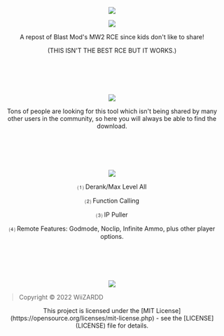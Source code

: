 <p align="center">
	<tr>
		<td align="center" style="padding=0;width=50%;">
			<img src="https://i.imgur.com/Jidh4IM.png" />
		</td>
	</tr>
	<tr>
    
<p align="center">
	<tr>
		<td align="center" style="padding=0;width=50%;">
			<img src="https://i.imgur.com/7TITgPG.png" />
		</td>
	</tr>
	<tr>

<p align="center">
A repost of Blast Mod's MW2 RCE since kids don't like to share!
<p align="center">
(THIS ISN'T THE BEST RCE BUT IT WORKS.)

#  ‍ 	
		
<p align="center">
	<tr>
		<td align="center" style="padding=0;width=50%;">
			<img src="https://i.imgur.com/pS7VcLp.png" />
		</td>
	</tr>
	<tr>
		
<p align="center">
Tons of people are looking for this tool which isn't being shared by many other users in the community, so here you will always be able to find the download. 
		
#  ‍ 
		
<p align="center">
	<tr>
		<td align="center" style="padding=0;width=50%;">
			<img src="https://i.imgur.com/cz3MfsI.png" />
		</td>
	</tr>
	<tr>

<p align="center">
⑴ Derank/Max Level All

<p align="center">
⑵ Function Calling
	
<p align="center">
⑶ IP Puller
	
<p align="center">
⑷ Remote Features: Godmode, Noclip, Infinite Ammo, plus other player options.

#  ‍ 	

<p align="center">
	<tr>
		<td align="center" style="padding=0;width=50%;">
			<img src="https://i.imgur.com/hxMfEzf.png" />
		</td>
	</tr>
	<tr>
	
> Copyright © 2022 WiiZARDD

<p align="center">
This project is licensed under the [MIT License](https://opensource.org/licenses/mit-license.php) - see the [LICENSE](LICENSE) file for details.

